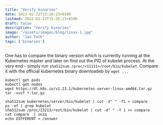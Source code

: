 ```yaml
---
title: "Verify binaries"
date: 2022-02-22T15:26:23+0100
lastmod: 2022-02-22T15:26:23+0100
draft: false
description: "Verify binaries"
image: "/assets/images/blog/linux-1.jpg"
author: "Jan Toth"
tags: ['binaries']
---
```


One has to compare the binary version which is currently running at the Kubernetes master and later on find out the PID of kubelet process.
At the very end - simply run `sha512sum /proc/<11111>/root/bin/kubelet`. Compare it with the official kubernetes binary downloadeb by `wget ...`

```
kubectl get pods
kubectl get nodes
wget https://dl.k8s.io/v1.23.1/kubernetes-server-linux-amd64.tar.gz
tar -xvzf *.tar.gz

sha512sum kubernetes/server/bin/kubelet | cut -d" " -f1 > compare
ps -ef | grep kubelet
sha512sum /proc/23213/root/bin/kubelet | cut -d" " -f 1 >> compare
cat compare  | uniq
echo DIFFERENT > /answer
```
